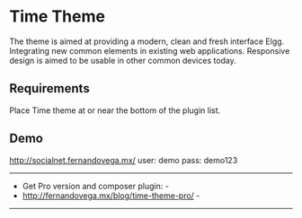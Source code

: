 Time Theme
==========

The theme is aimed at providing a modern, clean and fresh interface Elgg. Integrating new common elements in existing web applications. Responsive design is aimed to be usable in other common devices today.

Requirements
------------

Place Time theme at or near the bottom of the plugin list.


Demo
----

http://socialnet.fernandovega.mx/
user: demo
pass: demo123

-----------------------------------------------
- Get Pro version and composer plugin:        -
- http://fernandovega.mx/blog/time-theme-pro/ -
-----------------------------------------------

